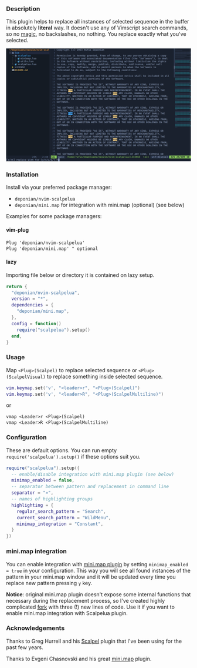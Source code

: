 ### Description

This plugin helps to replace all instances of selected sequence in the buffer in absolutely **literal** way. It doesn't use any of Vimscript search commands, so no [magic](https://neovim.io/doc/user/options.html#'magic'), no backslashes, no nothing. You replace exactly what you've selected.

![screenshot](./screenshot.png)

### Installation

Install via your preferred package manager:
- `deponian/nvim-scalpelua`
- `deponian/mini.map` for integration with mini.map (optional) (see below)

Examples for some package managers:

#### vim-plug

```vim
Plug 'deponian/nvim-scalpelua'
Plug 'deponian/mini.map' " optional
```

#### lazy

Importing file below or directory it is contained on lazy setup.

```lua
return {
  "deponian/nvim-scalpelua",
  version = "*",
  dependencies = {
    "deponian/mini.map",
  },
  config = function()
    require("scalpelua").setup()
  end,
}
```

### Usage

Map `<Plug>(Scalpel)` to replace selected sequence or `<Plug>(ScalpelVisual)` to replace something inside selected sequence.

```lua
vim.keymap.set('v', "<leader>r", "<Plug>(Scalpel)")
vim.keymap.set('v', "<leader>R", "<Plug>(ScalpelMultiline)")
```

or

```vim
vmap <Leader>r <Plug>(Scalpel)
vmap <Leader>R <Plug>(ScalpelMultiline)
```

### Configuration

These are default options. You can run empty `require('scalpelua').setup()` if these options suit you.

```lua
require("scalpelua").setup({
  -- enable/disable integration with mini.map plugin (see below)
  minimap_enabled = false,
  -- separator between pattern and replacement in command line
  separator = "»",
  -- names of highlighting groups
  highlighting = {
    regular_search_pattern = "Search",
    current_search_pattern = "WildMenu",
    minimap_integration = "Constant",
  }
})
```

### mini.map integration

You can enable integration with [mini.map plugin](https://github.com/echasnovski/mini.map) by setting `minimap_enabled = true` in your configuration. This way you will see all found instances of the pattern in your mini.map window and it will be updated every time you replace new pattern pressing `y` key.

**Notice**: original mini.map plugin doesn't expose some internal functions that necessary during the replacement process, so I've created highly complicated [fork](https://github.com/deponian/mini.map) with three (!) new lines of code. Use it if you want to enable mini.map integration with Scalpelua plugin.

### Acknowledgements

Thanks to Greg Hurrell and his [Scalpel](https://github.com/wincent/scalpel) plugin that I've been using for the past few years.

Thanks to Evgeni Chasnovski and his great [mini.map](https://github.com/echasnovski/mini.map) plugin.

